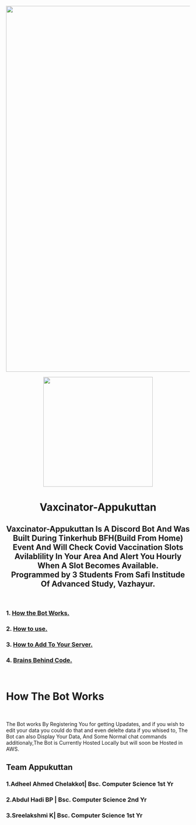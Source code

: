 <p align="center"><img src="https://camo.githubusercontent.com/d790e7f41e5f0db0ea0df180b9cb12d21567621cda0acf301dcd6fbc8d908e85/68747470733a2f2f7472656c6c6f2d6174746163686d656e74732e73332e616d617a6f6e6177732e636f6d2f3534326539633633313635303464353739376166626662392f3534326539633633313635303464353739376166626663312f33396465653864393933383431393433623537323335313063653636333233332f4672616d655f31392e706e67" width="1000px"></p>

 
  <div align="center"><img src="https://www.filmibeat.com/fanimg/214x100x267/fan_images/4963_20100303_30321400_Jagadish_1.jpg" width="300px"></div>
  

<h1 align="center">Vaxcinator-Appukuttan</h1>

<div align="center">
 
  ## Vaxcinator-Appukuttan Is A Discord Bot And Was Built During Tinkerhub BFH(Build From Home) Event And Will Check Covid Vaccination Slots Avilablility In Your Area And Alert You Hourly When A Slot Becomes Available.<br>Programmed by 3 Students From Safi Institude Of Advanced Study, Vazhayur.
  
  </div>
   
<br>


  ### 1. <a href="#working">How the Bot Works.</a> <br>
  ### 2. <a href="#using">How to use.</a><br>
  ### 3. <a href="#add">How to Add To Your Server.</a><br>
  ### 4. <a href="#brains">Brains Behind Code.</a><br>
  
 
 <div id="working"><br><h1>How The Bot Works</h1><br><p>The Bot works By Registering You for getting Upadates, and if you wish to edit your data you could do that and even delelte data if you whised to, The Bot can also Display Your Data, And Some Normal chat commands additionaly,The Bot is Currently Hosted Locally but will soon be Hosted in AWS.
  
  
  
  
  
  
  
  
  


<div align=""left>
  
  ## Team Appukuttan
  ### 1.Adheel Ahmed Chelakkot| Bsc. Computer Science 1st Yr
  ### 2.Abdul Hadi BP | Bsc. Computer Science 2nd Yr
  ### 3.Sreelakshmi K| Bsc. Computer Science 1st Yr
  
  </div>
  
  
  
  


